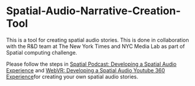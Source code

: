 # Spatial-Audio-Narrative-Creation-Tool
This is a tool for creating spatial audio stories. This is done in collaboration with the R&D team at The New York Times and NYC Media Lab as part of Spatial computing challenge. 

Please follow the steps in [Spatial Podcast: Developing a Spatial Audio Experience](https://medium.com/the-stories-within/spatial-podcast-developing-a-spatial-audio-experience-f31f9d209f9f?source=friends_link&sk=0ce942bf584d80244e80c24b22a4f16d) and [WebVR: Developing a Spatial Audio Youtube 360 Experience](https://medium.com/the-stories-within/webvr-developing-a-spatial-audio-youtube-360-experience-a605806ecca4?source=friends_link&sk=6659c0cf8b4faf4caff07ac9310861e8)for creating your own spatial audio stories.
